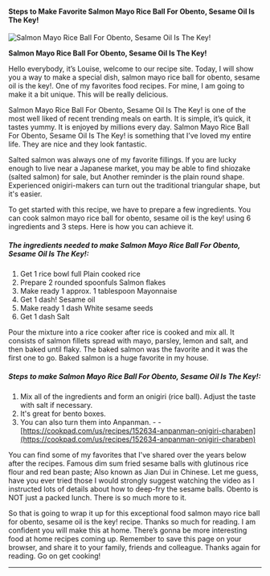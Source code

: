             

#### Steps to Make Favorite Salmon Mayo Rice Ball For Obento, Sesame Oil Is The Key!

![Salmon Mayo Rice Ball For Obento, Sesame Oil Is The Key!](https://img-global.cpcdn.com/recipes/6400901389484032/751x532cq70/salmon-mayo-rice-ball-for-obento-sesame-oil-is-the-key-recipe-main-photo.jpg)

**Salmon Mayo Rice Ball For Obento, Sesame Oil Is The Key!**

Hello everybody, it’s Louise, welcome to our recipe site. Today, I will show you a way to make a special dish, salmon mayo rice ball for obento, sesame oil is the key!. One of my favorites food recipes. For mine, I am going to make it a bit unique. This will be really delicious.

Salmon Mayo Rice Ball For Obento, Sesame Oil Is The Key! is one of the most well liked of recent trending meals on earth. It is simple, it’s quick, it tastes yummy. It is enjoyed by millions every day. Salmon Mayo Rice Ball For Obento, Sesame Oil Is The Key! is something that I’ve loved my entire life. They are nice and they look fantastic.

Salted salmon was always one of my favorite fillings. If you are lucky enough to live near a Japanese market, you may be able to find shiozake (salted salmon) for sale, but Another reminder is the plain round shape. Experienced onigiri-makers can turn out the traditional triangular shape, but it's easier.

To get started with this recipe, we have to prepare a few ingredients. You can cook salmon mayo rice ball for obento, sesame oil is the key! using 6 ingredients and 3 steps. Here is how you can achieve it.

##### The ingredients needed to make Salmon Mayo Rice Ball For Obento, Sesame Oil Is The Key!:

1.  Get 1 rice bowl full Plain cooked rice
2.  Prepare 2 rounded spoonfuls Salmon flakes
3.  Make ready 1 approx. 1 tablespoon Mayonnaise
4.  Get 1 dash! Sesame oil
5.  Make ready 1 dash White sesame seeds
6.  Get 1 dash Salt

Pour the mixture into a rice cooker after rice is cooked and mix all. It consists of salmon fillets spread with mayo, parsley, lemon and salt, and then baked until flaky. The baked salmon was the favorite and it was the first one to go. Baked salmon is a huge favorite in my house.

##### Steps to make Salmon Mayo Rice Ball For Obento, Sesame Oil Is The Key!:

1.  Mix all of the ingredients and form an onigiri (rice ball). Adjust the taste with salt if necessary.
2.  It's great for bento boxes.
3.  You can also turn them into Anpanman. - - [https://cookpad.com/us/recipes/152634-anpanman-onigiri-charaben](https://cookpad.com/us/recipes/152634-anpanman-onigiri-charaben)

You can find some of my favorites that I've shared over the years below after the recipes. Famous dim sum fried sesame balls with glutinous rice flour and red bean paste; Also known as Jian Dui in Chinese. Let me guess, have you ever tried those I would strongly suggest watching the video as I instructed lots of details about how to deep-fry the sesame balls. Obento is NOT just a packed lunch. There is so much more to it.

So that is going to wrap it up for this exceptional food salmon mayo rice ball for obento, sesame oil is the key! recipe. Thanks so much for reading. I am confident you will make this at home. There’s gonna be more interesting food at home recipes coming up. Remember to save this page on your browser, and share it to your family, friends and colleague. Thanks again for reading. Go on get cooking!

* * *